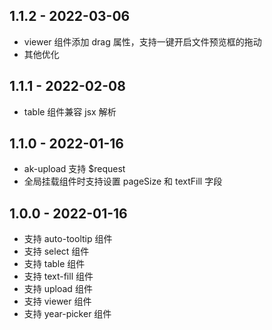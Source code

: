 ## 1.1.2 - 2022-03-06

- viewer 组件添加 drag 属性，支持一键开启文件预览框的拖动
- 其他优化


## 1.1.1 - 2022-02-08

- table 组件兼容 jsx 解析


## 1.1.0 - 2022-01-16

- ak-upload 支持 $request
- 全局挂载组件时支持设置 pageSize 和 textFill 字段


## 1.0.0 - 2022-01-16

- 支持 auto-tooltip 组件
- 支持 select 组件
- 支持 table 组件
- 支持 text-fill 组件
- 支持 upload 组件
- 支持 viewer 组件
- 支持 year-picker 组件
